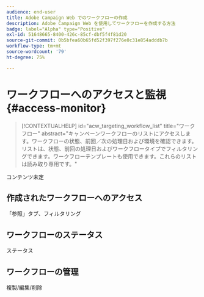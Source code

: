 ```yaml
---
audience: end-user
title: Adobe Campaign Web でのワークフローの作成
description: Adobe Campaign Web を使用してワークフローを作成する方法
badge: label="Alpha" type="Positive"
exl-id: 51648665-8400-426c-85cf-dbf5f4f81d20
source-git-commit: 0b5bfea60b65fd52f397f276e0c31e854adddb7b
workflow-type: tm+mt
source-wordcount: '79'
ht-degree: 75%

---
```


# ワークフローへのアクセスと監視 {#access-monitor}

>[!CONTEXTUALHELP]
>id="acw_targeting_workflow_list"
>title="ワークフロー"
>abstract="キャンペーンワークフローのリストにアクセスします。ワークフローの状態、前回／次の処理日および環境を確認できます。リストは、状態、前回の処理日およびワークフロータイプでフィルタリングできます。ワークフローテンプレートも使用できます。これらのリストは読み取り専用です。"

コンテンツ未定

## 作成されたワークフローへのアクセス

「参照」タブ、フィルタリング

## ワークフローのステータス

ステータス

## ワークフローの管理

複製/編集/削除
